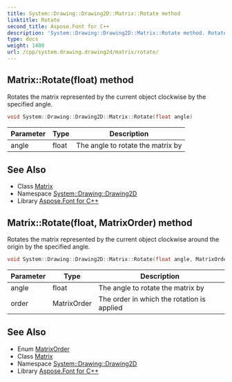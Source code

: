 ```yaml
---
title: System::Drawing::Drawing2D::Matrix::Rotate method
linktitle: Rotate
second_title: Aspose.Font for C++
description: 'System::Drawing::Drawing2D::Matrix::Rotate method. Rotates the matrix represented by the current object clockwise by the specified angle in C++.'
type: docs
weight: 1400
url: /cpp/system.drawing.drawing2d/matrix/rotate/
---
```

## Matrix::Rotate(float) method


Rotates the matrix represented by the current object clockwise by the specified angle.

```cpp
void System::Drawing::Drawing2D::Matrix::Rotate(float angle)
```


| Parameter | Type | Description |
| --- | --- | --- |
| angle | float | The angle to rotate the matrix by |

## See Also

* Class [Matrix](../)
* Namespace [System::Drawing::Drawing2D](../../)
* Library [Aspose.Font for C++](../../../)
## Matrix::Rotate(float, MatrixOrder) method


Rotates the matrix represented by the current object clockwise around the origin by the specified angle.

```cpp
void System::Drawing::Drawing2D::Matrix::Rotate(float angle, MatrixOrder order)
```


| Parameter | Type | Description |
| --- | --- | --- |
| angle | float | The angle to rotate the matrix by |
| order | MatrixOrder | The order in which the rotation is applied |

## See Also

* Enum [MatrixOrder](../../matrixorder/)
* Class [Matrix](../)
* Namespace [System::Drawing::Drawing2D](../../)
* Library [Aspose.Font for C++](../../../)
